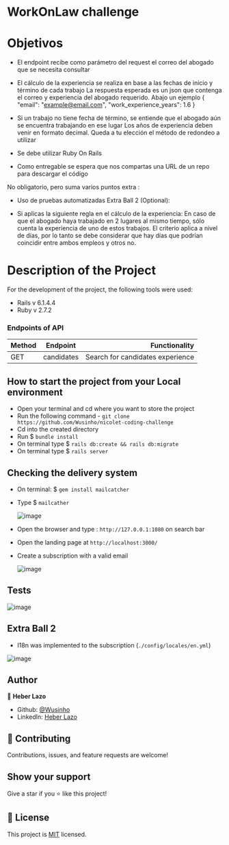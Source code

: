 # WorkOnLaw challenge

# Objetivos

- El endpoint recibe como parámetro del request el correo del abogado que se necesita consultar

- El cálculo de la experiencia se realiza en base a las fechas de inicio y término de cada trabajo
  La respuesta esperada es un json que contenga el correo y experiencia del abogado requerido. Abajo un ejemplo
  {
  "email": "example@email.com",
  "work_experience_years": 1.6
  }

- Si un trabajo no tiene fecha de término, se entiende que el abogado aún se encuentra trabajando en ese lugar
  Los años de experiencia deben venir en formato decimal. Queda a tu elección el método de redondeo a utilizar
- Se debe utilizar Ruby On Rails
- Como entregable se espera que nos compartas una URL de un repo para descargar el código

No obligatorio, pero suma varios puntos extra :

- Uso de pruebas automatizadas
  Extra Ball 2 (Optional):

- Si aplicas la siguiente regla en el cálculo de la experiencia: En caso de que el abogado haya trabajado en 2 lugares al mismo tiempo, sólo cuenta la experiencia de uno de estos trabajos. El criterio aplica a nivel de días, por lo tanto se debe considerar que hay días que podrían coincidir entre ambos empleos y otros no.

# Description of the Project

For the development of the project, the following tools were used:

- Rails v 6.1.4.4
- Ruby v 2.7.2

### **Endpoints of API**

| Method | Endpoint   |                    Functionality |
| ------ | ---------- | -------------------------------: |
| GET    | candidates | Search for candidates experience |

## How to start the project from your Local environment

- Open your terminal and cd where you want to store the project
- Run the following command - `git clone https://github.com/Wusinho/nicolet-coding-challenge`
- Cd into the created directory
- Run $ `bundle install`
- On terminal type $ `rails db:create && rails db:migrate`
- On terminal type $ `rails server`

## Checking the delivery system

- On terminal: $ `gem install mailcatcher`
- Type $ `mailcather`

  ![image](./app/assets/images/mailcatcher.png)

- Open the browser and type : `http://127.0.0.1:1080` on search bar
- Open the landing page at `http://localhost:3000/`
- Create a subscription with a valid email

  ![image](./app/assets/images/message.png)

## Tests

![image](./app/assets/images/rspec.png)

## Extra Ball 2

- I18n was implemented to the subscription (`./config/locales/en.yml`)

![image](./app/assets/images/I18n.png)

## Author

👤 **Heber Lazo**

- Github: [@Wusinho](https://github.com/Wusinho)
- LinkedIn: [Heber Lazo](https://www.linkedin.com/in/heber-lazo-benza-523266133/)

## 🤝 Contributing

Contributions, issues, and feature requests are welcome!

## Show your support

Give a star if you :star: like this project!

## 📝 License

This project is [MIT](LICENSE) licensed.
